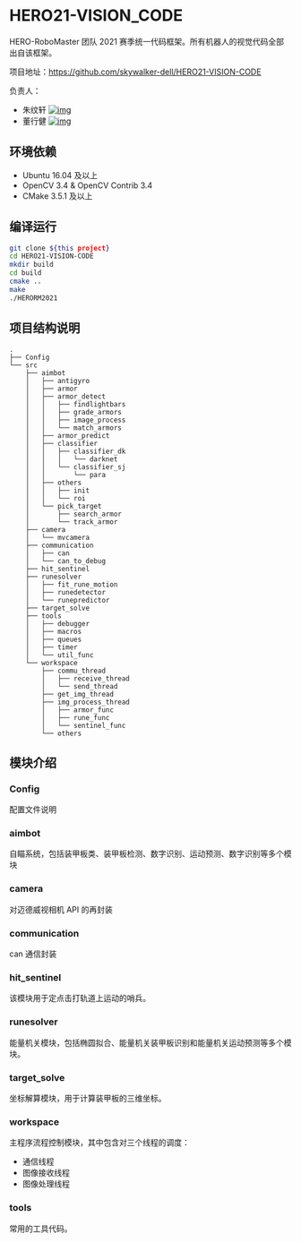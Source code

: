# HERO21-VISION_CODE

HERO-RoboMaster 团队 2021 赛季统一代码框架。所有机器人的视觉代码全部出自该框架。

项目地址：https://github.com/skywalker-dell/HERO21-VISION-CODE

负责人：

- 朱纹轩  [![img](https://img.shields.io/badge/github-skywalker--dell-green.svg?logo=github)](https://github.com/skywalker-dell)
- 董行健  [![img](https://img.shields.io/badge/github-dannydxj-green.svg?logo=github)](https://github.com/dannydxj)

## 环境依赖

- Ubuntu 16.04 及以上
- OpenCV 3.4 & OpenCV Contrib 3.4
- CMake 3.5.1 及以上

## 编译运行

```sh
git clone ${this project}
cd HERO21-VISION-CODE
mkdir build
cd build
cmake ..
make
./HERORM2021
```

## 项目结构说明

```
.
├── Config                             
└── src
    ├── aimbot							
    │   ├── antigyro					
    │   ├── armor						
    │   ├── armor_detect				
    │   │   ├── findlightbars
    │   │   ├── grade_armors
    │   │   ├── image_process
    │   │   └── match_armors
    │   ├── armor_predict				
    │   ├── classifier					
    │   │   ├── classifier_dk
    │   │   │   └── darknet
    │   │   └── classifier_sj
    │   │       └── para
    │   ├── others
    │   │   ├── init
    │   │   └── roi
    │   └── pick_target					
    │       ├── search_armor
    │       └── track_armor
    ├── camera							
    │   └── mvcamera
    ├── communication					
    │   ├── can
    │   └── can_to_debug
    ├── hit_sentinel					
    ├── runesolver						
    │   ├── fit_rune_motion
    │   ├── runedetector
    │   └── runepredictor
    ├── target_solve					
    ├── tools							
    │   ├── debugger
    │   ├── macros
    │   ├── queues
    │   ├── timer
    │   └── util_func
    └── workspace						
        ├── commu_thread				
        │   ├── receive_thread
        │   └── send_thread
        ├── get_img_thread				
        ├── img_process_thread			
        │   ├── armor_func
        │   ├── rune_func
        │   └── sentinel_func
        └── others
```

## 模块介绍

### Config

配置文件说明

### aimbot

自瞄系统，包括装甲板类、装甲板检测、数字识别、运动预测、数字识别等多个模块

### camera

对迈德威视相机 API 的再封装

### communication

can 通信封装

### hit_sentinel

该模块用于定点击打轨道上运动的哨兵。

### runesolver

能量机关模块，包括椭圆拟合、能量机关装甲板识别和能量机关运动预测等多个模块。

### target_solve

坐标解算模块，用于计算装甲板的三维坐标。

### workspace

主程序流程控制模块，其中包含对三个线程的调度：

- 通信线程
- 图像接收线程
- 图像处理线程

### tools

常用的工具代码。
